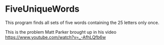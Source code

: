 # FiveUniqueWords
This program finds all sets of five words containing the 25 letters only once.

This is the problem Matt Parker brought up in his video https://www.youtube.com/watch?v=_-AfhLQfb6w